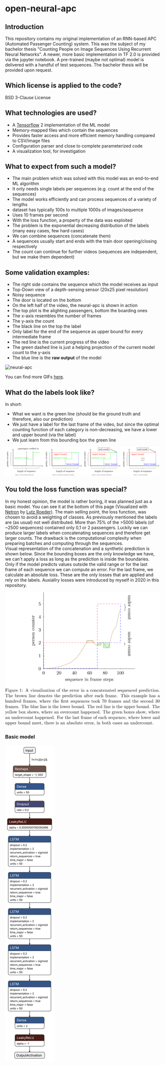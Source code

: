 # open-neural-apc
## Introduction
This repository contains my original implementation of an RNN-based APC (Automated Passenger Counting) system. This was the subject of my bachelor thesis "Counting People on Image Sequences Using Recurrent Neural Networks". A newer, more basic implementation in TF 2.0 is provided via the jupyter notebook. A pre-trained (maybe not optimal) model is delivered with a handful of test sequences. The bachelor thesis will be provided upon request.

## Which license is applied to the code?
BSD 3-Clause License

## What technologies are used?
* A <a href="https://github.com/tensorflow/tensorflow" target="_blank" rel="noopener noreferrer">Tensorflow</a> 2 implementation of the ML model
* Memory-mapped files which contain the sequences
 * Provides faster access and more efficient memory handling compared to CSV/image files
* Configuration parser and close to complete parameterized code
* A visualization tool, for investigation

## What to expect from such a model?
* The main problem which was solved with this model was an end-to-end ML algorithm
* It only needs single labels per sequences (e.g. count at the end of the sequences)
* The model works efficiently and can process sequences of a variety of lengths
 * dataset has typically 100s to multiple 1000s of images/sequence
 * Uses 10 frames per second
* With the loss function, a property of the data was exploited
 * The problem is the exponential decreasing distribution of the labels (many easy cases, few hard cases)
 * We can combine sequences (concatenate them)
 * A sequences usually start and ends with the train door opening/closing respectively
 * The count can continue for further videos (sequences are independent, but we make them dependent)

## Some validation examples:
* The right side contains the sequence which the model receives as input
 * Top-Down view of a depth-sensing sensor (20x25 pixel resolution)
 * Noisy sequence
 * The door is located on the bottom
* On the left half of the video, the neural-apc is shown in action
 * The top plot is the alighting passengers, bottom the boarding ones
 * The x-axis resembles the number of frames
 * The y-axis the count
 * The black line on the top the label
  * Only label for the end of the sequence as upper bound for every intermediate frame
 * The red line is the current progress of the video
 * The green dashed line is just a helping projection of the current model count to the y-axis
 * The blue line is the **raw output** of the model
 
![neural-apc](./results/gifs/10000_9.gif)

You can find more GIFs <a href="./results/gifs/" target="_blank" rel="noopener noreferrer">here</a>.

## What do the labels look like?
In short:
 * What we want is the green line (should be the ground truth and therefore, also our prediction)
 * We just have a label for the last frame of the video, but since the optimal counting function of each category is non-decreasing, we have a lower and upper bound (via the label)
 * We just learn from this bounding box the green line


![label problem](label_problem.png)



## You told the loss function was special?
In my honest opinion, the model is rather boring, it was planned just as a basic model. You can see it at the bottom of this page (Visualized with <a href="https://github.com/lutzroeder/netron" target="_blank" rel="noopener noreferrer">Netron</a> by <a href="https://github.com/lutzroeder" target="_blank" rel="noopener noreferrer">Lutz Roeder</a>). The main selling point, the loss function, was chosen to avoid a weighting of classes. As previously mentioned the labels are (as usual) not well distributed. More than 75% of the >5000 labels (of ~2500 sequences) contained only 0,1 or 2 passengers. Luckily we can produce larger labels when concatenating sequences and therefore get larger counts. The drawback is the computational complexity when preparing batches and computing through the sequences.<br>
Visual representation of the concatenation and a synthetic prediction is shown below. Since the bounding boxes are the only knowledge we have, we can't apply a loss as long as the prediction is inside the boundaries. Only if the model predicts values outside the valid range or for the last frame of each sequence we can compute an error. For the last frame, we calculate an absolute loss. These are the only losses that are applied and rely on the labels. Auxiallry losses were introduced by myself in 2020 in this repository.

![concatenate](concatenate.png)

### Basic model
![NN model](./model.json.svg)